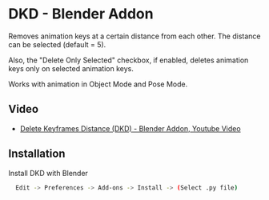
# DKD - Blender Addon

Removes animation keys at a certain distance from each other.
The distance can be selected (default = 5).

Also, the "Delete Only Selected" checkbox, if enabled, deletes animation keys only on selected animation keys.

Works with animation in Object Mode and Pose Mode.



## Video

 - [Delete Keyframes Distance (DKD) - Blender Addon, Youtube Video](https://www.youtube.com/watch?v=t7VBE0cP_2U)


## Installation

Install DKD with Blender

```bash
  Edit -> Preferences -> Add-ons -> Install -> (Select .py file)
```
